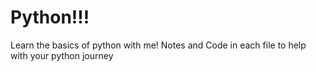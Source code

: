 # Python!!!

Learn the basics of python with me! Notes and Code in each file to help with your python journey

